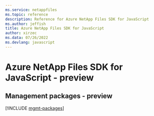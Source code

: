 ```yaml
---
ms.service: netappfiles
ms.topic: reference
description: Reference for Azure NetApp Files SDK for JavaScript
ms.author: jeffish
title: Azure NetApp Files SDK for JavaScript
author: xirzec
ms.data: 07/26/2022
ms.devlang: javascript
---
```

# Azure NetApp Files SDK for JavaScript - preview

## Management packages - preview
[!INCLUDE [mgmt-packages](netapp-files-mgmt-index.md)]
